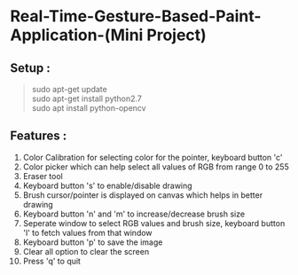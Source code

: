 # Real-Time-Gesture-Based-Paint-Application-(Mini Project)

<h2>Setup : </h2>

>sudo apt-get update <br>
>sudo apt-get install python2.7<br>
>sudo apt install python-opencv<br>

<h2>Features : </h2>
<ol>
    <li>Color Calibration for selecting color for the pointer, keyboard button 'c'</l1>
    <li>Color picker which can help select all values of RGB from range 0 to 255</l1>
    <li>Eraser tool</l1>
    <li>Keyboard button 's' to enable/disable drawing</l1>
    <li>Brush cursor/pointer is displayed on canvas which helps in better drawing</l1>
    <li>Keyboard button 'n' and 'm' to increase/decrease brush size</l1>
    <li>Seperate window to select RGB values and brush size, keyboard button 'l' to fetch values from that window</l1>
    <li>Keyboard button 'p' to save the image</l1>
    <li>Clear all option to clear the screen</l1>
    <li>Press 'q' to quit</li>
</ol>
